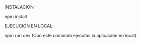 INSTALACION:

npm install

EJECUCION EN LOCAL:

npm run dev             (Con este comando ejecutas la aplicación en local)